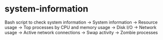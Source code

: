 # system-information
Bash script to check system information 
-> System information
  -> Resource usage
  -> Top processes by CPU and memory usage
  -> Disk I/O
  -> Network usage
  -> Active network connections
  -> Swap activity
  -> Zombie processes
